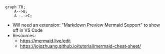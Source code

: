 ```mermaid
graph TB;
    A-->B;
    A -.->C;
```

- Will need an extension: "Markdown Preview Mermaid Support" to show off in VS Code
- Resources:
    - https://mermaid.live/edit
    - https://jojozhuang.github.io/tutorial/mermaid-cheat-sheet/